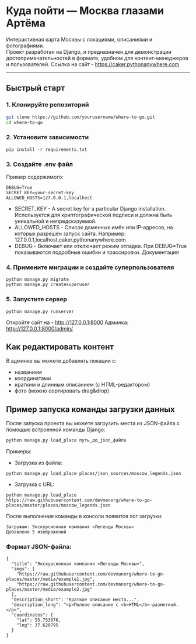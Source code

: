 #  Куда пойти — Москва глазами Артёма

Интерактивная карта Москвы с локациями, описаниями и фотографиями.  
Проект разработан на Django, и предназначен для демонстрации достопримечательностей в формате, удобном для контент-менеджеров и пользователей.
Ссылка на сайт - https://caker.pythonanywhere.com


---

##  Быстрый старт

### 1. Клонируйте репозиторий

```bash
git clone https://github.com/yourusername/where-to-go.git
cd where-to-go
```

### 2. Установите зависимости
```
pip install -r requirements.txt
```

### 3. Создайте .env файл
Пример содержимого:
```
DEBUG=True
SECRET_KEY=your-secret-key
ALLOWED_HOSTS=127.0.0.1,localhost
```
- SECRET_KEY -
A secret key for a particular Django installation.
Используется для криптографической подписи и должна быть уникальной и непредсказуемой.
- ALLOWED_HOSTS -
Список доменных имён или IP-адресов, на которых разрешён запуск сайта.
Например: 127.0.0.1,localhost,caker.pythonanywhere.com
- DEBUG -
Включает или отключает режим отладки.
При DEBUG=True показываются подробные ошибки и трассировки.
Документация

### 4. Примените миграции и создайте суперпользователя
```
python manage.py migrate
python manage.py createsuperuser
```

### 5. Запустите сервер
```
python manage.py runserver
```
Откройте сайт на - http://127.0.0.1:8000
Админка: http://127.0.0.1:8000/admin/

## Как редактировать контент

В админке вы можете добавлять локации с:
- названием
- координатами
- кратким и длинным описанием (с HTML-редактором)
- фото (можно сортировать drag&drop)

## Пример запуска команды загрузки данных

После запуска проекта вы можете загрузить места из JSON-файла с помощью встроенной команды Django:

```bash
python manage.py load_place путь_до_json_файла
```
Примеры:
- Загрузка из файла:
```
python manage.py load_place places/json_sources/moscow_legends.json
```
- Загрузка с URL:
```
python manage.py load_place https://raw.githubusercontent.com/devmanorg/where-to-go-places/master/places/moscow_legends.json
```
После выполнения команды в консоли появится лог загрузки:
```
Загружаю: Экскурсионная компания «Легенды Москвы»
Добавлено 5 изображений
```
### Формат JSON-файла:
```
{
  "title": "Экскурсионная компания «Легенды Москвы»",
  "imgs": [
    "https://raw.githubusercontent.com/devmanorg/where-to-go-places/master/media/example1.jpg",
    "https://raw.githubusercontent.com/devmanorg/where-to-go-places/master/media/example2.jpg"
  ],
  "description_short": "Краткое описание места...",
  "description_long": "<p>Полное описание с <b>HTML</b>-разметкой.</p>",
  "coordinates": {
    "lat": 55.753676,
    "lng": 37.620795
  }
}
```

